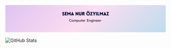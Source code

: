![Banner](https://github.com/semaozylmz/semaozylmz/blob/main/banner.png?raw=true)

![GitHub Stats](https://github-readme-stats.vercel.app/api?username=samaozylmz&show_icons=true&theme=tokyonight)
